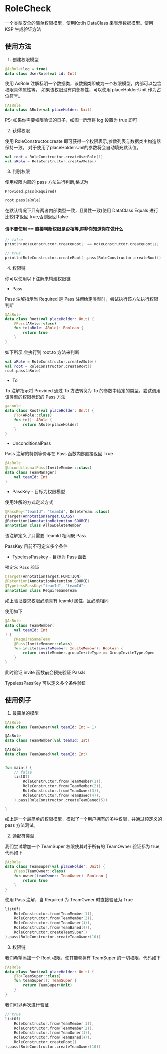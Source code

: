 # RoleCheck

一个类型安全的简单权限模型，使用Kotlin DataClass 来表示数据模型。使用 KSP 生成验证方法

## 使用方法

1. 创建权限模型

```kotlin
@AsRole(log = true)
data class UserRole(val id: Int)
```

使用 AsRole 注解标明一个数据类，该数据类即成为一个权限模型，内部可以包含权限具体属性等，
如果该权限没有内部属性，可以使用 placeHolder:Unit 作为占位符号。

```kotlin   
@AsRole
data class ARole(val placeHolder: Unit)
```

PS: 如果你需要权限验证的日子，如图一所示将 log 设置为 true 即可

2. 获得权限

使用 RoleConstructor.create<YourRole> 即可获得一个权限表示,参数列表与数据类主构造器保持一致。
对于使用了placeHolder:Unit的参数将会自动填充默认值。

```kotlin
val root = RoleConstructor.createUserRole(1)
val aRole = RoleConstructor.createARole()
```

3. 判别权限

使用权限内部的 pass 方法进行判断,格式为

```
Provided.pass(Required)
```

```kotlin
root.pass(aRole)
```

在默认情况下只有两者内部类型一致，且属性一致(使用 DataClass Equals 进行比较)才返回 true,否则返回 false

#### 请不要使用 == 直接判断权限是否相等,除非你知道你在做什么

```kotlin
// false
println(RoleConstructor.createRoot() == RoleConstructor.createRoot())

// true
println(RoleConstructor.createRoot().pass(RoleConstructor.createRoot()))
```

4. 权限链

你可以使用以下注解来构建权限链

* Pass

Pass 注解指示当 Required 是 Pass 注解给定类型时，尝试执行该方法执行权限判断

```kotlin
@AsRole
data class Root(val placeHolder: Unit) {
    @Pass(ARole::class)
    fun to(aRole: ARole): Boolean {
        return true
    }
}
```

如下所示,会执行到 root.to 方法来判断

```kotlin
val aRole = RoleConstructor.createARole()
val root = RoleConstructor.createRoot()
root.pass(aRole)
```

* To

To 注解指示将 Provided 通过 To 方法转换为 To 的参数中给定的类型，尝试调用该类型的权限标识的 Pass 方法

```kotlin
@AsRole
data class Root(val placeHolder: Unit) {
    @To(ARole::class)
    fun to(): ARole {
        return ARole(placeHolder)
    }
}
```

* UnconditionalPass

Pass 注解的特例等价与在 Pass 函数内部直接返回 True

```kotlin
@AsRole
@UnconditionalPass(InviteMember::class)
data class TeamManager(
    val teamId: Int
)
```

* PassKey - 目标为权限模型

使用注解的方式定义方式

```kotlin
@PassKey("teamId", "teamId", DeleteTeam::class)
@Target(AnnotationTarget.CLASS)
@Retention(AnnotationRetention.SOURCE)
annotation class AllowDeleteMember
```

该注解定义了只需要 TeamId 相同既 Pass

PassKey 目前不可定义多个条件

* TypelessPasskey - 目标为 Pass 函数

预定义 Pass 验证

```kotlin
@Target(AnnotationTarget.FUNCTION)
@Retention(AnnotationRetention.SOURCE)
@TypelessPassKey("teamId", "teamId")
annotation class RequireSameTeam
```

如上验证要求权限必须具有 teamId 属性，且必须相同

使用如下

```kotlin
@AsRole
data class TeamMember(
    val teamId: Int
) {
    @RequireSameTeam
    @Pass(InviteMember::class)
    fun invite(inviteMember: InviteMember): Boolean {
        return inviteMember.groupInviteType == GroupInviteType.Open
    }
}
```

此时验证 invite 函数前会预先验证 PassId

TypelessPassKey 可以定义多个条件验证

## 使用例子

1. 最简单的模型

```kotlin
@AsRole
data class TeamOwner(val teamId: Int = 1)

@AsRole
data class TeamMember(val teamId: Int)

@AsRole
data class TeamBaned(val teamId: Int)


fun main() {
    // false
    listOf(
        RoleConstructor.from(TeamMember(1)),
        RoleConstructor.from(TeamMember(2)),
        RoleConstructor.from(TeamOwner(3)),
        RoleConstructor.from(TeamBaned(4)),
    ).pass(RoleConstructor.createTeamBaned(5))

}
```

如上是一个最简单的权限模型，模拟了一个用户拥有的多种权限，并通过预定义的 pass 方法测试。

2. 通配符类型

我们尝试增加一个 TeamSuper 权限使其对于所有的 TeamOwner 验证都为 true,代码如下

```kotlin
@AsRole
data class TeamSuper(val placeHolder: Unit) {
    @Pass(TeamOwner::class)
    fun owner(teamOwner: TeamOwner): Boolean {
        return true
    }
}
```

使用 Pass 注解，当 Required 为 TeamOwner 时直接验证为 True

```kotlin
listOf(
    RoleConstructor.from(TeamMember(1)),
    RoleConstructor.from(TeamMember(2)),
    RoleConstructor.from(TeamOwner(3)),
    RoleConstructor.from(TeamBaned(4)),
    RoleConstructor.createTeamSuper()
).pass(RoleConstructor.createTeamOwner(10))
```

3. 权限链

我们希望添加一个 Root 权限，使其能够拥有 TeamSuper 的一切权限，代码如下

```kotlin
@AsRole
data class Root(val placeHolder: Unit) {
    @To(TeamSuper::class)
    fun teamSuper(): TeamSuper {
        return TeamSuper(Unit)
    }
}
```

我们可以再次进行验证

```kotlin
// true
listOf(
    RoleConstructor.from(TeamMember(1)),
    RoleConstructor.from(TeamMember(2)),
    RoleConstructor.from(TeamOwner(3)),
    RoleConstructor.from(TeamBaned(4)),
    RoleConstructor.createRoot()
).pass(RoleConstructor.createTeamOwner(10))
```


